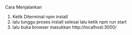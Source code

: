 Cara Menjalankan
1. Ketik Diterminal npm install
2. lalu tunggu proses install selesai lalu ketik npm run start
3. lalu buka browser masukkan http://localhost:3000/